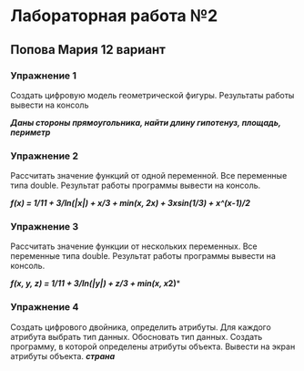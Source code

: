 # Лабораторная работа №2
## Попова Мария 12 вариант
### Упражнение 1

Создать цифровую модель геометрической фигуры. Результаты работы вывести на консоль

***Даны стороны прямоугольника, найти длину гипотенуз, площадь, периметр***

### Упражнениe 2
Рассчитать значение функций от одной переменной. Все переменные типа double. Результат работы программы вывести на консоль.

***f(x) = 1/11 + 3/In(|x|) + x/3 + min(x, 2x) + 3xsin(1/3) + x^(x-1)/2***

### Упражнение 3
Рассчитать значение функции от нескольких переменных. Все переменные типа double. Результат работы программы вывести на консоль.

***f(x, y, z) = 1/11 + 3/ln(|y|) + z/3 + min(x, x*2)***

### Упражнение 4
Создать цифрового двойника, определить атрибуты. Для каждого атрибута выбрать тип данных. Обосновать тип данных. Создать программу, в которой определены атрибуты объекта.
Вывести на экран атрибуты объекта.
***страна***
